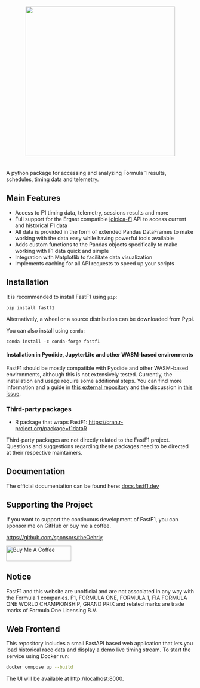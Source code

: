 <h1 align="center">
<img src="docs/_static/banner.png" width="400">
</h1><br>
A python package for accessing and analyzing Formula 1 results,
schedules, timing data and telemetry.

## Main Features

- Access to F1 timing data, telemetry, sessions results and more
- Full support for the Ergast compatible [jolpica-f1](https://github.com/jolpica/jolpica-f1/blob/main/docs/README.md) API to access current and
  historical F1 data
- All data is provided in the form of extended Pandas DataFrames to make
  working with the data easy while having powerful tools available
- Adds custom functions to the Pandas objects specifically to make working
  with F1 data quick and simple
- Integration with Matplotlib to facilitate data visualization
- Implements caching for all API requests to speed up your scripts


## Installation

It is recommended to install FastF1 using `pip`:

```commandline
pip install fastf1
```

Alternatively, a wheel or a source distribution can be downloaded from Pypi.

You can also install using `conda`:

```commandline
conda install -c conda-forge fastf1
```

#### Installation in Pyodide, JupyterLite and other WASM-based environments

FastF1 should be mostly compatible with Pyodide and other WASM-based 
environments, although this is not extensively tested. Currently, the 
installation and usage require some additional steps. You can find more 
information and a guide in
[this external repository](https://github.com/f1datajunkie/jupyterlite-fastf1)
and the discussion in [this issue](https://github.com/theOehrly/Fast-F1/issues/667).

### Third-party packages

- R package that wraps FastF1: https://cran.r-project.org/package=f1dataR

Third-party packages are not directly related to the FastF1 project. Questions 
and suggestions regarding these packages need to be directed at their 
respective maintainers.

## Documentation

The official documentation can be found here:
[docs.fastf1.dev](https://docs.fastf1.dev)


## Supporting the Project

If you want to support the continuous development of FastF1, you can sponsor me
on GitHub or buy me a coffee.

https://github.com/sponsors/theOehrly

<a href="https://www.buymeacoffee.com/fastf1" target="_blank"><img src="https://cdn.buymeacoffee.com/buttons/default-orange.png" alt="Buy Me A Coffee" height="41" width="174"></a>


## Notice

FastF1 and this website are unofficial and are not associated in any way with
the Formula 1 companies. F1, FORMULA ONE, FORMULA 1, FIA FORMULA ONE WORLD
CHAMPIONSHIP, GRAND PRIX and related marks are trade marks of Formula One
Licensing B.V.

## Web Frontend

This repository includes a small FastAPI based web application that lets you
load historical race data and display a demo live timing stream. To start the
service using Docker run:

```bash
docker compose up --build
```

The UI will be available at http://localhost:8000.
